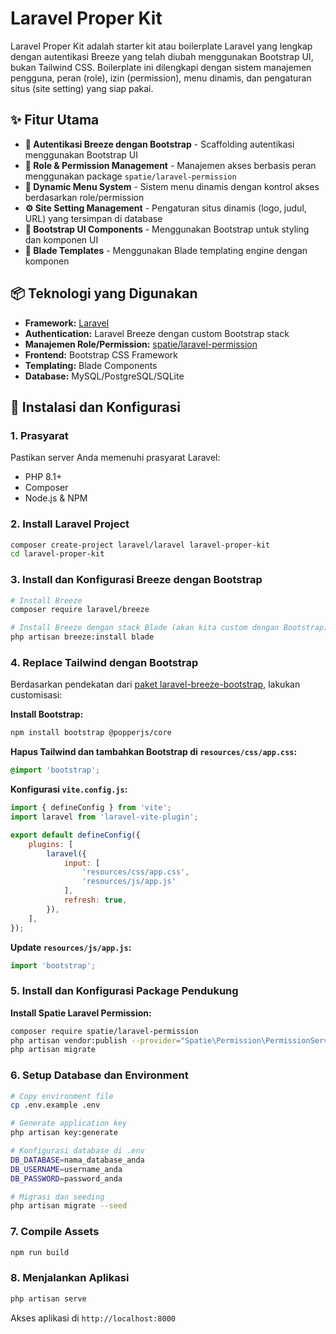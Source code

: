 # Laravel Proper Kit

Laravel Proper Kit adalah starter kit atau boilerplate Laravel yang lengkap dengan autentikasi Breeze yang telah diubah menggunakan Bootstrap UI, bukan Tailwind CSS. Boilerplate ini dilengkapi dengan sistem manajemen pengguna, peran (role), izin (permission), menu dinamis, dan pengaturan situs (site setting) yang siap pakai.

## ✨ Fitur Utama

- **🔐 Autentikasi Breeze dengan Bootstrap** - Scaffolding autentikasi menggunakan Bootstrap UI
- **👥 Role & Permission Management** - Manajemen akses berbasis peran menggunakan package `spatie/laravel-permission`
- **🧭 Dynamic Menu System** - Sistem menu dinamis dengan kontrol akses berdasarkan role/permission
- **⚙️ Site Setting Management** - Pengaturan situs dinamis (logo, judul, URL) yang tersimpan di database
- **🎨 Bootstrap UI Components** - Menggunakan Bootstrap untuk styling dan komponen UI
- **📝 Blade Templates** - Menggunakan Blade templating engine dengan komponen

## 📦 Teknologi yang Digunakan

- **Framework:** [Laravel](https://laravel.com/)
- **Authentication:** Laravel Breeze dengan custom Bootstrap stack
- **Manajemen Role/Permission:** [spatie/laravel-permission](https://spatie.be/docs/laravel-permission/v6/introduction)
- **Frontend:** Bootstrap CSS Framework
- **Templating:** Blade Components
- **Database:** MySQL/PostgreSQL/SQLite

## 🚀 Instalasi dan Konfigurasi

### 1. Prasyarat
Pastikan server Anda memenuhi prasyarat Laravel:
- PHP 8.1+
- Composer
- Node.js & NPM

### 2. Install Laravel Project
```bash
composer create-project laravel/laravel laravel-proper-kit
cd laravel-proper-kit
```

### 3. Install dan Konfigurasi Breeze dengan Bootstrap
```bash
# Install Breeze
composer require laravel/breeze

# Install Breeze dengan stack Blade (akan kita custom dengan Bootstrap)
php artisan breeze:install blade
```

### 4. Replace Tailwind dengan Bootstrap
Berdasarkan pendekatan dari [paket laravel-breeze-bootstrap](https://gusiol.medium.com/laravel-breeze-with-bootstrap-45e5d6af76b3), lakukan customisasi:

**Install Bootstrap:**
```bash
npm install bootstrap @popperjs/core
```

**Hapus Tailwind dan tambahkan Bootstrap di `resources/css/app.css`:**
```css
@import 'bootstrap';
```

**Konfigurasi `vite.config.js`:**
```javascript
import { defineConfig } from 'vite';
import laravel from 'laravel-vite-plugin';

export default defineConfig({
    plugins: [
        laravel({
            input: [
                'resources/css/app.css',
                'resources/js/app.js'
            ],
            refresh: true,
        }),
    ],
});
```

**Update `resources/js/app.js`:**
```javascript
import 'bootstrap';
```

### 5. Install dan Konfigurasi Package Pendukung

**Install Spatie Laravel Permission:**
```bash
composer require spatie/laravel-permission
php artisan vendor:publish --provider="Spatie\Permission\PermissionServiceProvider"
php artisan migrate
```

### 6. Setup Database dan Environment
```bash
# Copy environment file
cp .env.example .env

# Generate application key
php artisan key:generate

# Konfigurasi database di .env
DB_DATABASE=nama_database_anda
DB_USERNAME=username_anda
DB_PASSWORD=password_anda

# Migrasi dan seeding
php artisan migrate --seed
```

### 7. Compile Assets
```bash
npm run build
```

### 8. Menjalankan Aplikasi
```bash
php artisan serve
```

Akses aplikasi di `http://localhost:8000`
